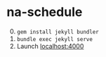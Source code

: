 # na-schedule

0. `gem install jekyll bundler`
0. `bundle exec jekyll serve`
0. Launch [localhost:4000](http://localhost:4000/)
